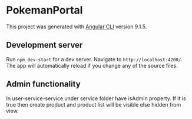 # PokemanPortal

This project was generated with [Angular CLI](https://github.com/angular/angular-cli) version 9.1.5.

## Development server

Run `npm dev-start` for a dev server. Navigate to `http://localhost:4200/`. The app will automatically reload if you change any of the source files.

## Admin functionality 

In user-service-service under service folder have isAdmin property. If it is true then
create product and product list will be visible else hidden from view.